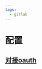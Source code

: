 ```yaml
---
tags:
  - gitlab
---
```


# 配置

## [对接oauth](https://docs.gitlab.com/16.8/ee/integration/oauth_provider.html)

